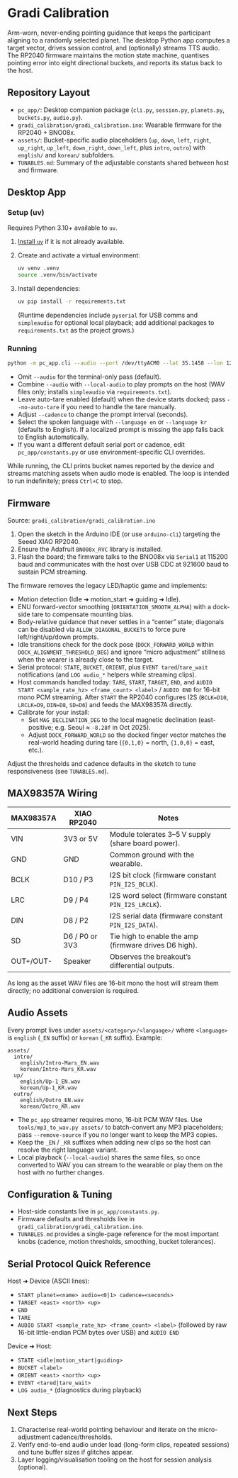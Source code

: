 # Gradi Calibration

Arm-worn, never-ending pointing guidance that keeps the participant aligning to a randomly selected planet. The desktop Python app computes a target vector, drives session control, and (optionally) streams TTS audio. The RP2040 firmware maintains the motion state machine, quantises pointing error into eight directional buckets, and reports its status back to the host.

## Repository Layout

- `pc_app/`: Desktop companion package (`cli.py`, `session.py`, `planets.py`, `buckets.py`, `audio.py`).
- `gradi_calibration/gradi_calibration.ino`: Wearable firmware for the RP2040 + BNO08x.
- `assets/`: Bucket-specific audio placeholders (`up`, `down`, `left`, `right`, `up_right`, `up_left`, `down_right`, `down_left`, plus `intro`, `outro`) with `english/` and `korean/` subfolders.
- `TUNABLES.md`: Summary of the adjustable constants shared between host and firmware.

## Desktop App

### Setup (uv)

Requires Python 3.10+ available to `uv`.

1. [Install `uv`](https://github.com/astral-sh/uv) if it is not already available.
2. Create and activate a virtual environment:

   ```bash
   uv venv .venv
   source .venv/bin/activate
   ```

3. Install dependencies:

   ```bash
   uv pip install -r requirements.txt
   ```

   (Runtime dependencies include `pyserial` for USB comms and `simpleaudio` for optional local playback; add additional packages to `requirements.txt` as the project grows.)

### Running

```bash
python -m pc_app.cli --audio --port /dev/ttyACM0 --lat 35.1458 --lon 126.9231 --log-level INFO
```

- Omit `--audio` for the terminal-only pass (default).
- Combine `--audio` with `--local-audio` to play prompts on the host (WAV files only; installs `simpleaudio` via `requirements.txt`).
- Leave auto-tare enabled (default) when the device starts docked; pass `--no-auto-tare` if you need to handle the tare manually.
- Adjust `--cadence` to change the prompt interval (seconds).
- Select the spoken language with `--language en` or `--language kr` (defaults to English). If a localized prompt is missing the app falls back to English automatically.
- If you want a different default serial port or cadence, edit `pc_app/constants.py` or use environment-specific CLI overrides.

While running, the CLI prints bucket names reported by the device and streams matching assets when audio mode is enabled. The loop is intended to run indefinitely; press `Ctrl+C` to stop.

## Firmware

Source: `gradi_calibration/gradi_calibration.ino`

1. Open the sketch in the Arduino IDE (or use `arduino-cli`) targeting the Seeed XIAO RP2040.
2. Ensure the Adafruit `BNO08x_RVC` library is installed.
3. Flash the board; the firmware talks to the BNO08x via `Serial1` at 115200 baud and communicates with the host over USB CDC at 921600 baud to sustain PCM streaming.

The firmware removes the legacy LED/haptic game and implements:

- Motion detection (Idle ➜ motion_start ➜ guiding ➜ Idle).
- ENU forward-vector smoothing (`ORIENTATION_SMOOTH_ALPHA`) with a dock-side tare to compensate mounting bias.
- Body-relative guidance that never settles in a “center” state; diagonals can be disabled via `ALLOW_DIAGONAL_BUCKETS` to force pure left/right/up/down prompts.
- Idle transitions check for the dock pose (`DOCK_FORWARD_WORLD` within `DOCK_ALIGNMENT_THRESHOLD_DEG`) and ignore “micro adjustment” stillness when the wearer is already close to the target.
- Serial protocol: `STATE`, `BUCKET`, `ORIENT`, plus `EVENT tared`/`tare_wait` notifications (and `LOG audio_*` helpers while streaming clips).
- Host commands handled today: `TARE`, `START`, `TARGET`, `END`, and `AUDIO START <sample_rate_hz> <frame_count> <label>` / `AUDIO END` for 16-bit mono PCM streaming. After `START` the RP2040 configures I2S (`BCLK=D10`, `LRCLK=D9`, `DIN=D8`, `SD=D6`) and feeds the MAX98357A directly.
- Calibrate for your install:
  - Set `MAG_DECLINATION_DEG` to the local magnetic declination (east-positive; e.g. Seoul ≈ `-8.28f` in Oct 2025).
  - Adjust `DOCK_FORWARD_WORLD` so the docked finger vector matches the real-world heading during tare (`{0,1,0}` = north, `{1,0,0}` = east, etc.).

Adjust the thresholds and cadence defaults in the sketch to tune responsiveness (see `TUNABLES.md`).

## MAX98357A Wiring

| MAX98357A | XIAO RP2040 | Notes |
| --- | --- | --- |
| VIN | 3V3 or 5V | Module tolerates 3–5 V supply (share board power). |
| GND | GND | Common ground with the wearable. |
| BCLK | D10 / P3 | I2S bit clock (firmware constant `PIN_I2S_BCLK`). |
| LRC | D9 / P4 | I2S word select (firmware constant `PIN_I2S_LRCLK`). |
| DIN | D8 / P2 | I2S serial data (firmware constant `PIN_I2S_DATA`). |
| SD | D6 / P0 or 3V3 | Tie high to enable the amp (firmware drives D6 high). |
| OUT+/OUT- | Speaker | Observes the breakout’s differential outputs. |

As long as the asset WAV files are 16-bit mono the host will stream them directly; no additional conversion is required.

## Audio Assets

Every prompt lives under `assets/<category>/<language>/` where `<language>` is `english` (`_EN` suffix) or `korean` (`_KR` suffix). Example:

```
assets/
  intro/
    english/Intro-Mars_EN.wav
    korean/Intro-Mars_KR.wav
  up/
    english/Up-1_EN.wav
    korean/Up-1_KR.wav
  outro/
    english/Outro_EN.wav
    korean/Outro_KR.wav
```

- The `pc_app` streamer requires mono, 16-bit PCM WAV files. Use `tools/mp3_to_wav.py assets/` to batch-convert any MP3 placeholders; pass `--remove-source` if you no longer want to keep the MP3 copies.
- Keep the `_EN` / `_KR` suffixes when adding new clips so the host can resolve the right language variant.
- Local playback (`--local-audio`) shares the same files, so once converted to WAV you can stream to the wearable or play them on the host with no further changes.

## Configuration & Tuning

- Host-side constants live in `pc_app/constants.py`.
- Firmware defaults and thresholds live in `gradi_calibration/gradi_calibration.ino`.
- `TUNABLES.md` provides a single-page reference for the most important knobs (cadence, motion thresholds, smoothing, bucket tolerances).

## Serial Protocol Quick Reference

Host ➜ Device (ASCII lines):

- `START planet=<name> audio=<0|1> cadence=<seconds>`
- `TARGET <east> <north> <up>`
- `END`
- `TARE`
- `AUDIO START <sample_rate_hz> <frame_count> <label>` (followed by raw 16-bit little-endian PCM bytes over USB) and `AUDIO END`

Device ➜ Host:

- `STATE <idle|motion_start|guiding>`
- `BUCKET <label>`
- `ORIENT <east> <north> <up>`
- `EVENT <tared|tare_wait>`
- `LOG audio_*` (diagnostics during playback)

## Next Steps

1. Characterise real-world pointing behaviour and iterate on the micro-adjustment cadence/thresholds.
2. Verify end-to-end audio under load (long-form clips, repeated sessions) and tune buffer sizes if glitches appear.
3. Layer logging/visualisation tooling on the host for session analysis (optional).
